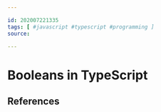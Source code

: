 ```yaml
---

id: 202007221335
tags: [ #javascript #typescript #programming ]
source:

---
```


# Booleans in TypeScript


## References

